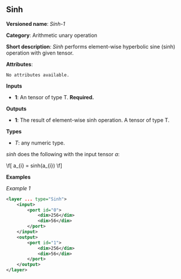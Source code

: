 ## Sinh <a name="Sinh"></a>

**Versioned name**: *Sinh-1*

**Category**: Arithmetic unary operation 

**Short description**: *Sinh* performs element-wise hyperbolic sine (sinh) operation with given tensor.

**Attributes**:

    No attributes available.

**Inputs**

* **1**: An tensor of type T. **Required.**

**Outputs**

* **1**: The result of element-wise sinh operation. A tensor of type T.

**Types**

* *T*: any numeric type.

*sinh* does the following with the input tensor *a*:

\f[
a_{i} = sinh(a_{i})
\f]

**Examples**

*Example 1*

```xml
<layer ... type="Sinh">
    <input>
        <port id="0">
            <dim>256</dim>
            <dim>56</dim>
        </port>
    </input>
    <output>
        <port id="1">
            <dim>256</dim>
            <dim>56</dim>
        </port>
    </output>
</layer>
```